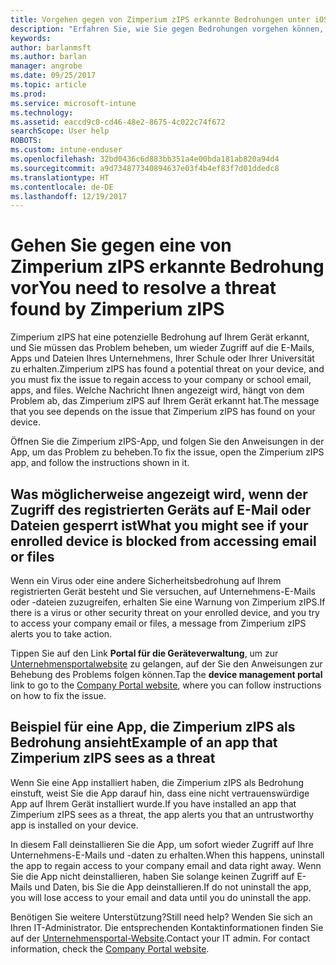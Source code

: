```yaml
---
title: Vorgehen gegen von Zimperium zIPS erkannte Bedrohungen unter iOS | Microsoft-Dokumentation
description: "Erfahren Sie, wie Sie gegen Bedrohungen vorgehen können, die auf Ihrem iOS-Gerät gefunden wurden."
keywords: 
author: barlanmsft
ms.author: barlan
manager: angrobe
ms.date: 09/25/2017
ms.topic: article
ms.prod: 
ms.service: microsoft-intune
ms.technology: 
ms.assetid: eaccd9c0-cd46-48e2-8675-4c022c74f672
searchScope: User help
ROBOTS: 
ms.custom: intune-enduser
ms.openlocfilehash: 32bd0436c6d883bb351a4e00bda181ab820a94d4
ms.sourcegitcommit: a9d734877340894637e03f4b4ef83f7d01ddedc8
ms.translationtype: HT
ms.contentlocale: de-DE
ms.lasthandoff: 12/19/2017
---
```

# <a name="you-need-to-resolve-a-threat-found-by-zimperium-zips"></a><span data-ttu-id="b71fd-103">Gehen Sie gegen eine von Zimperium zIPS erkannte Bedrohung vor</span><span class="sxs-lookup"><span data-stu-id="b71fd-103">You need to resolve a threat found by Zimperium zIPS</span></span>

<span data-ttu-id="b71fd-104">Zimperium zIPS hat eine potenzielle Bedrohung auf Ihrem Gerät erkannt, und Sie müssen das Problem beheben, um wieder Zugriff auf die E-Mails, Apps und Dateien Ihres Unternehmens, Ihrer Schule oder Ihrer Universität zu erhalten.</span><span class="sxs-lookup"><span data-stu-id="b71fd-104">Zimperium zIPS has found a potential threat on your device, and you must fix the issue to regain access to your company or school email, apps, and files.</span></span> <span data-ttu-id="b71fd-105">Welche Nachricht Ihnen angezeigt wird, hängt von dem Problem ab, das Zimperium zIPS auf Ihrem Gerät erkannt hat.</span><span class="sxs-lookup"><span data-stu-id="b71fd-105">The message that you see depends on the issue that Zimperium zIPS has found on your device.</span></span>

<span data-ttu-id="b71fd-106">Öffnen Sie die Zimperium zIPS-App, und folgen Sie den Anweisungen in der App, um das Problem zu beheben.</span><span class="sxs-lookup"><span data-stu-id="b71fd-106">To fix the issue, open the Zimperium zIPS app, and follow the instructions shown in it.</span></span>

## <a name="what-you-might-see-if-your-enrolled-device-is-blocked-from-accessing-email-or-files"></a><span data-ttu-id="b71fd-107">Was möglicherweise angezeigt wird, wenn der Zugriff des registrierten Geräts auf E-Mail oder Dateien gesperrt ist</span><span class="sxs-lookup"><span data-stu-id="b71fd-107">What you might see if your enrolled device is blocked from accessing email or files</span></span>

<span data-ttu-id="b71fd-108">Wenn ein Virus oder eine andere Sicherheitsbedrohung auf Ihrem registrierten Gerät besteht und Sie versuchen, auf Unternehmens-E-Mails oder -dateien zuzugreifen, erhalten Sie eine Warnung von Zimperium zIPS.</span><span class="sxs-lookup"><span data-stu-id="b71fd-108">If there is a virus or other security threat on your enrolled device, and you try to access your company email or files, a message from Zimperium zIPS alerts you to take action.</span></span>

<span data-ttu-id="b71fd-109">Tippen Sie auf den Link **Portal für die Geräteverwaltung**, um zur [Unternehmensportalwebsite](https://portal.manage.microsoft.com#HelpDeskDialog) zu gelangen, auf der Sie den Anweisungen zur Behebung des Problems folgen können.</span><span class="sxs-lookup"><span data-stu-id="b71fd-109">Tap the **device management portal** link to go to the [Company Portal website](https://portal.manage.microsoft.com#HelpDeskDialog), where you can follow instructions on how to fix the issue.</span></span>

## <a name="example-of-an-app-that-zimperium-zips-sees-as-a-threat"></a><span data-ttu-id="b71fd-110">Beispiel für eine App, die Zimperium zIPS als Bedrohung ansieht</span><span class="sxs-lookup"><span data-stu-id="b71fd-110">Example of an app that Zimperium zIPS sees as a threat</span></span>

<span data-ttu-id="b71fd-111">Wenn Sie eine App installiert haben, die Zimperium zIPS als Bedrohung einstuft, weist Sie die App darauf hin, dass eine nicht vertrauenswürdige App auf Ihrem Gerät installiert wurde.</span><span class="sxs-lookup"><span data-stu-id="b71fd-111">If you have installed an app that Zimperium zIPS sees as a threat, the app alerts you that an untrustworthy app is installed on your device.</span></span>

<span data-ttu-id="b71fd-112">In diesem Fall deinstallieren Sie die App, um sofort wieder Zugriff auf Ihre Unternehmens-E-Mails und -daten zu erhalten.</span><span class="sxs-lookup"><span data-stu-id="b71fd-112">When this happens, uninstall the app to regain access to your company email and data right away.</span></span> <span data-ttu-id="b71fd-113">Wenn Sie die App nicht deinstallieren, haben Sie solange keinen Zugriff auf E-Mails und Daten, bis Sie die App deinstallieren.</span><span class="sxs-lookup"><span data-stu-id="b71fd-113">If do not uninstall the app, you will lose access to your email and data until you do uninstall the app.</span></span>

<span data-ttu-id="b71fd-114">Benötigen Sie weitere Unterstützung?</span><span class="sxs-lookup"><span data-stu-id="b71fd-114">Still need help?</span></span> <span data-ttu-id="b71fd-115">Wenden Sie sich an Ihren IT-Administrator. Die entsprechenden Kontaktinformationen finden Sie auf der [Unternehmensportal-Website](https://portal.manage.microsoft.com#HelpDeskDialog).</span><span class="sxs-lookup"><span data-stu-id="b71fd-115">Contact your IT admin. For contact information, check the [Company Portal website](https://portal.manage.microsoft.com#HelpDeskDialog).</span></span>
